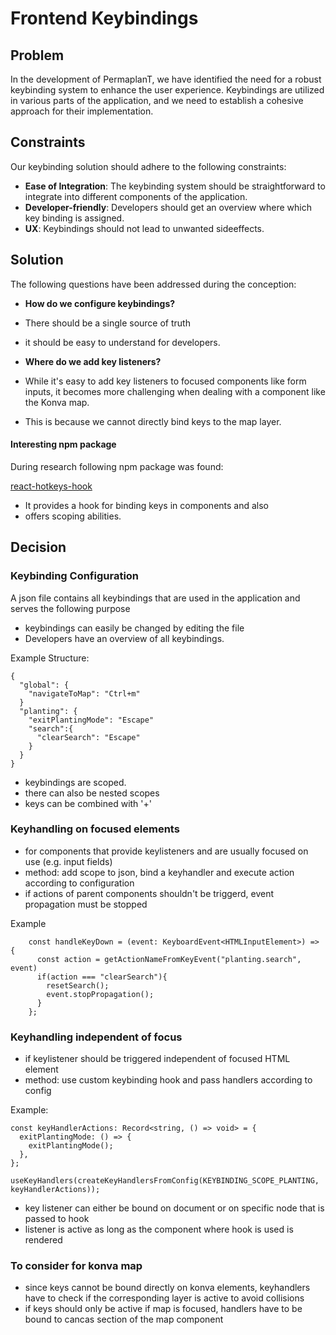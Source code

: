 # Frontend Keybindings

## Problem

In the development of PermaplanT, we have identified the need for a robust keybinding system to enhance the user experience. Keybindings are utilized in various parts of the application, and we need to establish a cohesive approach for their implementation.

## Constraints

Our keybinding solution should adhere to the following constraints:

- **Ease of Integration**: The keybinding system should be straightforward to integrate into different components of the application.
- **Developer-friendly**: Developers should get an overview where which key binding is assigned.
- **UX**: Keybindings should not lead to unwanted sideeffects.

## Solution

The following questions have been addressed during the conception:

- **How do we configure keybindings?**

- There should be a single source of truth
- it should be easy to understand for developers.

- **Where do we add key listeners?**

- While it's easy to add key listeners to focused components like form inputs, it becomes more challenging when dealing with a component like the Konva map.
- This is because we cannot directly bind keys to the map layer.

#### Interesting npm package

During research following npm package was found:

[react-hotkeys-hook](https://github.com/JohannesKlauss/react-hotkeys-hook/tree/main)

- It provides a hook for binding keys in components and also
- offers scoping abilities.

## Decision

### Keybinding Configuration

A json file contains all keybindings that are used in the application and serves the following purpose

- keybindings can easily be changed by editing the file
- Developers have an overview of all keybindings.

Example Structure:

```
{
  "global": {
    "navigateToMap": "Ctrl+m"
  }
  "planting": {
    "exitPlantingMode": "Escape"
    "search":{
      "clearSearch": "Escape"
    }
  }
}
```

- keybindings are scoped.
- there can also be nested scopes
- keys can be combined with '+'

### Keyhandling on focused elements

- for components that provide keylisteners and are usually focused on use (e.g. input fields)
- method: add scope to json, bind a keyhandler and execute action according to configuration
- if actions of parent components shouldn't be triggerd, event propagation must be stopped

Example

```
    const handleKeyDown = (event: KeyboardEvent<HTMLInputElement>) => {
      const action = getActionNameFromKeyEvent("planting.search", event)
      if(action === "clearSearch"){
        resetSearch();
        event.stopPropagation();
      }
    };
```

### Keyhandling independent of focus

- if keylistener should be triggered independent of focused HTML element
- method: use custom keybinding hook and pass handlers according to config

Example:

```
const keyHandlerActions: Record<string, () => void> = {
  exitPlantingMode: () => {
    exitPlantingMode();
  },
};

useKeyHandlers(createKeyHandlersFromConfig(KEYBINDING_SCOPE_PLANTING, keyHandlerActions));
```

- key listener can either be bound on document or on specific node that is passed to hook
- listener is active as long as the component where hook is used is rendered

### To consider for konva map

- since keys cannot be bound directly on konva elements, keyhandlers have to check if the corresponding layer is active to avoid collisions
- if keys should only be active if map is focused, handlers have to be bound to cancas section of the map component
